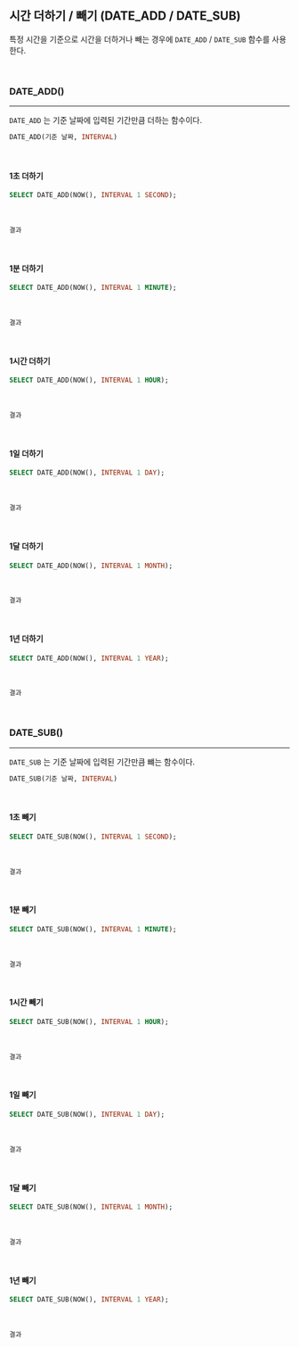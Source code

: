 ## 시간 더하기 / 빼기 (DATE_ADD / DATE_SUB)

특정 시간을 기준으로 시간을 더하거나 빼는 경우에 `DATE_ADD` / `DATE_SUB` 함수를 사용한다.

<br>

### DATE_ADD()
---

`DATE_ADD` 는 기준 날짜에 입력된 기간만큼 더하는 함수이다.

```sql
DATE_ADD(기준 날짜, INTERVAL)
```

<br>

#### 1초 더하기

```sql
SELECT DATE_ADD(NOW(), INTERVAL 1 SECOND);
```

<br>

```
결과
```

<br>

#### 1분 더하기

```sql
SELECT DATE_ADD(NOW(), INTERVAL 1 MINUTE);
```

<br>

```
결과
```

<br>

#### 1시간 더하기

```sql
SELECT DATE_ADD(NOW(), INTERVAL 1 HOUR);
```

<br>

```
결과
```

<br>

#### 1일 더하기

```sql
SELECT DATE_ADD(NOW(), INTERVAL 1 DAY);
```

<br>

```
결과
```

<br>

#### 1달 더하기

```sql
SELECT DATE_ADD(NOW(), INTERVAL 1 MONTH);
```

<br>

```
결과
```

<br>

#### 1년 더하기

```sql
SELECT DATE_ADD(NOW(), INTERVAL 1 YEAR);
```

<br>

```
결과
```

<br>


### DATE_SUB()
---

`DATE_SUB` 는 기준 날짜에 입력된 기간만큼 뺴는 함수이다.

```sql
DATE_SUB(기준 날짜, INTERVAL)
```

<br>

#### 1초 빼기

```sql
SELECT DATE_SUB(NOW(), INTERVAL 1 SECOND);
```

<br>

```
결과
```

<br>

#### 1분 빼기

```sql
SELECT DATE_SUB(NOW(), INTERVAL 1 MINUTE);
```

<br>

```
결과
```

<br>

#### 1시간 빼기

```sql
SELECT DATE_SUB(NOW(), INTERVAL 1 HOUR);
```

<br>

```
결과
```

<br>

#### 1일 빼기

```sql
SELECT DATE_SUB(NOW(), INTERVAL 1 DAY);
```

<br>

```
결과
```

<br>

#### 1달 빼기

```sql
SELECT DATE_SUB(NOW(), INTERVAL 1 MONTH);
```

<br>

```
결과
```

<br>

#### 1년 빼기

```sql
SELECT DATE_SUB(NOW(), INTERVAL 1 YEAR);
```

<br>

```
결과
```

<br>